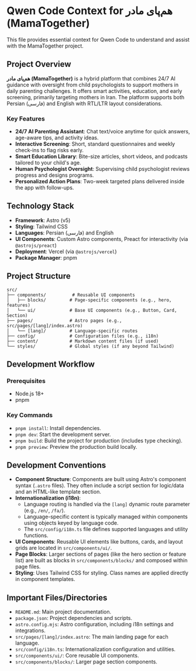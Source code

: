 # Qwen Code Context for هم‌پای مادر (MamaTogether)

This file provides essential context for Qwen Code to understand and assist with the MamaTogether project.

## Project Overview

**هم‌پای مادر (MamaTogether)** is a hybrid platform that combines 24/7 AI guidance with oversight from child psychologists to support mothers in daily parenting challenges. It offers smart activities, education, and early screening, primarily targeting mothers in Iran. The platform supports both Persian (فارسی) and English with RTL/LTR layout considerations.

### Key Features

-   **24/7 AI Parenting Assistant**: Chat text/voice anytime for quick answers, age-aware tips, and activity ideas.
-   **Interactive Screening**: Short, standard questionnaires and weekly check-ins to flag risks early.
-   **Smart Education Library**: Bite-size articles, short videos, and podcasts tailored to your child's age.
-   **Human Psychologist Oversight**: Supervising child psychologist reviews progress and designs programs.
-   **Personalized Action Plans**: Two-week targeted plans delivered inside the app with follow-ups.

## Technology Stack

-   **Framework**: Astro (v5)
-   **Styling**: Tailwind CSS
-   **Languages**: Persian (فارسی) and English
-   **UI Components**: Custom Astro components, Preact for interactivity (via `@astrojs/preact`)
-   **Deployment**: Vercel (via `@astrojs/vercel`)
-   **Package Manager**: pnpm

## Project Structure

```
src/
├── components/          # Reusable UI components
│   ├── blocks/         # Page-specific components (e.g., hero, features)
│   └── ui/             # Base UI components (e.g., Button, Card, Section)
├── pages/              # Astro pages (e.g., src/pages/[lang]/index.astro)
│   └── [lang]/         # Language-specific routes
├── config/             # Configuration files (e.g., i18n)
├── content/            # Markdown content files (if used)
└── styles/             # Global styles (if any beyond Tailwind)
```

## Development Workflow

### Prerequisites

-   Node.js 18+
-   pnpm

### Key Commands

-   `pnpm install`: Install dependencies.
-   `pnpm dev`: Start the development server.
-   `pnpm build`: Build the project for production (includes type checking).
-   `pnpm preview`: Preview the production build locally.

## Development Conventions

-   **Component Structure**: Components are built using Astro's component syntax (`.astro` files). They often include a script section for logic/data and an HTML-like template section.
-   **Internationalization (i18n)**:
    -   Language routing is handled via the `[lang]` dynamic route parameter (e.g., `/en/`, `/fa/`).
    -   Language-specific content is typically managed within components using objects keyed by language code.
    -   The `src/config/i18n.ts` file defines supported languages and utility functions.
-   **UI Components**: Reusable UI elements like buttons, cards, and layout grids are located in `src/components/ui/`.
-   **Page Blocks**: Larger sections of pages (like the hero section or feature list) are built as blocks in `src/components/blocks/` and composed within page files.
-   **Styling**: Uses Tailwind CSS for styling. Class names are applied directly in component templates.

## Important Files/Directories

-   `README.md`: Main project documentation.
-   `package.json`: Project dependencies and scripts.
-   `astro.config.mjs`: Astro configuration, including i18n settings and integrations.
-   `src/pages/[lang]/index.astro`: The main landing page for each language.
-   `src/config/i18n.ts`: Internationalization configuration and utilities.
-   `src/components/ui/`: Core reusable UI components.
-   `src/components/blocks/`: Larger page section components.